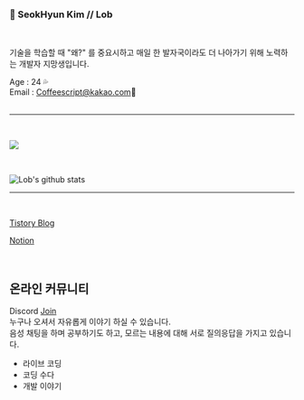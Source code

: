 ### 👻 SeokHyun Kim // Lob 
<br/>

기술을 학습할 때 "왜?" 를 중요시하고 매일 한 발자국이라도 더 나아가기 위해 노력하는 개발자 지망생입니다.

Age : 24 💦<br/>
Email : Coffeescript@kakao.com💬<br/><br/>


---

<br/>

![](https://img.shields.io/github/followers/Lob-dev?style=social)

<br/>

![Lob's github stats](https://github-readme-stats.vercel.app/api?username=Lob-dev&show_icons=true&theme=cobalt)
<br/>

 ---

 <br/>

[Tistory Blog](https://lob-dev.tistory.com) <br/>

[Notion](https://www.notion.so/23-Junior-Developer-be065ebcc7404b17ba74ffc244203912) <br/>

<br/>

## 온라인 커뮤니티

 Discord [Join](https://discord.gg/szKX4CtWBa) <br/>
누구나 오셔서 자유롭게 이야기 하실 수 있습니다. <br/>
음성 채팅을 하며 공부하기도 하고, 모르는 내용에 대해 서로 질의응답을 가지고 있습니다.
 - 라이브 코딩
 - 코딩 수다
 - 개발 이야기
